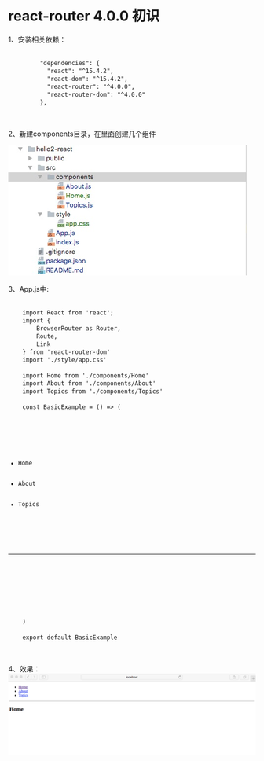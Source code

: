 # react-router 4.0.0 初识
  1、安装相关依赖：
  <pre>
      <code>
         "dependencies": {
           "react": "^15.4.2",
           "react-dom": "^15.4.2",
           "react-router": "^4.0.0",
           "react-router-dom": "^4.0.0"
         },
      </code>
  </pre>
  
  2、新建components目录，在里面创建几个组件
  
  ![image](https://github.com/jiekekeji/MReactWebpack/blob/master/hello2-react/public/img1.png)
  
  3、App.js中:
  
  <pre>
    <code>
    import React from 'react';
    import {
        BrowserRouter as Router,
        Route,
        Link
    } from 'react-router-dom'
    import './style/app.css'
    
    import Home from './components/Home'
    import About from './components/About'
    import Topics from './components/Topics'
    
    const BasicExample = () => (
        <Router>
            <div>
                <ul>
                    <li><Link to="/">Home</Link></li>
                    <li><Link to="/about">About</Link></li>
                    <li><Link to="/topics">Topics</Link></li>
                </ul>
    
                <hr/>
    
                <Route exact path="/" component={Home}/>
                <Route path="/about" component={About}/>
                <Route path="/topics" component={Topics}/>
            </div>
        </Router>
    )
    
    export default BasicExample
    </code>
  </pre>
  
  4、效果：
  ![image](https://github.com/jiekekeji/MReactWebpack/blob/master/hello2-react/public/img2.gif)
